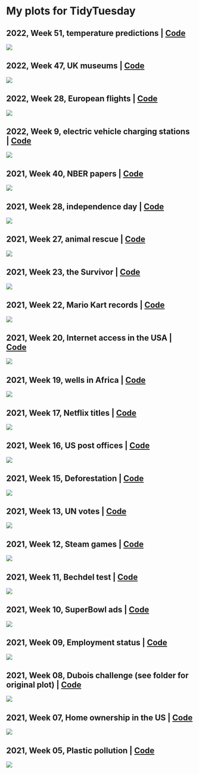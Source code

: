 # My plots for TidyTuesday

## 2022, Week 51, temperature predictions | [Code](R/2022/W51-temperature-predictions/W51-temperature-predictions.R)

![](R/2022/W51-temperature-predictions/temperature-predictions.png) 

## 2022, Week 47, UK museums | [Code](R/2022/W47-uk-museums/W47-uk-museums.R)

![](R/2022/W47-uk-museums/uk-museums.png) 

## 2022, Week 28, European flights | [Code](R/2022/W28-european-flights/W28-european-flights.R)

![](R/2022/W28-european-flights/european-flights.png) 

## 2022, Week 9, electric vehicle charging stations | [Code](R/2022/W09-alternative-fuel-stations/W09-alternative-fuel-stations.R)

![](R/2022/W09-alternative-fuel-stations/alternative-fuel-stations.png) 

## 2021, Week 40, NBER papers | [Code](R/2021/W40-nber-papers/W40-nber-papers.R)

![](R/2021/W40-nber-papers/nber-papers.png) 

## 2021, Week 28, independence day | [Code](R/2021/W28-independence-day/W28-independence-day.R)

![](R/2021/W28-independence-day/independence-day.png) 

## 2021, Week 27, animal rescue | [Code](R/2021/W27-animal-rescue/W27-animal-rescue.R)

![](R/2021/W27-animal-rescue/animal-rescue.png)

## 2021, Week 23, the Survivor | [Code](R/2021/W23-survivor-tv/W23-survivor-tv.R)

![](R/2021/W23-survivor-tv/survivor-tv.png)

## 2021, Week 22, Mario Kart records | [Code](R/2021/W22-mario-kart/W22-mario-kart.R)

![](R/2021/W22-mario-kart/mario-kart.png)

## 2021, Week 20, Internet access in the USA | [Code](R/2021/W20-internet-access/W20-internet-access.R)

![](R/2021/W20-internet-access/internet-access.png)

## 2021, Week 19, wells in Africa | [Code](R/2021/W19-water-sources/W19-water-sources.R)

![](R/2021/W19-water-sources/water-sources.png)

## 2021, Week 17, Netflix titles | [Code](R/2021/W17-netflix-titles/W17-netflix-titles.R)

![](R/2021/W17-netflix-titles/netflix-titles.png)

## 2021, Week 16, US post offices | [Code](R/2021/W16-us-post-offices/W16-us-post-offices.R)

![](R/2021/W16-us-post-offices/us-post-offices.png)

## 2021, Week 15, Deforestation | [Code](R/2021/W15-deforestation/W15-deforestation.R)

![](R/2021/W15-deforestation/deforestation.png)

## 2021, Week 13, UN votes | [Code](R/2021/W13-un-votes/W13-un-votes.R)

![](R/2021/W13-un-votes/un-votes.png)

## 2021, Week 12, Steam games | [Code](R/2021/W12-steam-games/W12-steam-games.R)

![](R/2021/W12-steam-games/steam-games.png)

## 2021, Week 11, Bechdel test | [Code](R/2021/W11-bechdel-test/W11-bechdel-test.R)

![](R/2021/W11-bechdel-test/bechdel-test.png)

## 2021, Week 10, SuperBowl ads | [Code](R/2021/W10-superbowl-ads/W10-superbowl-ads.R)

![](R/2021/W10-superbowl-ads/superbowl-ads.png)

## 2021, Week 09, Employment status | [Code](R/2021/W09-employed-status/W09-employed-status.R)

![](R/2021/W09-employed-status/employed_status.gif)

## 2021, Week 08, Dubois challenge (see folder for original plot) | [Code](R/2021/W08-Dubois-challenge/W08-Dubois-challenge.R)

![](R/2021/W08-Dubois-challenge/Dubois-challenge.png)

## 2021, Week 07, Home ownership in the US | [Code](R/2021/W07-home-ownership/W07-home-ownership.R)

![](R/2021/W07-home-ownership/home-ownership.png)

## 2021, Week 05, Plastic pollution | [Code](R/2021/W05-plastic-pollution/W05-plastic-pollution.R)

![](R/2021/W05-plastic-pollution/coca_plastic.png)

